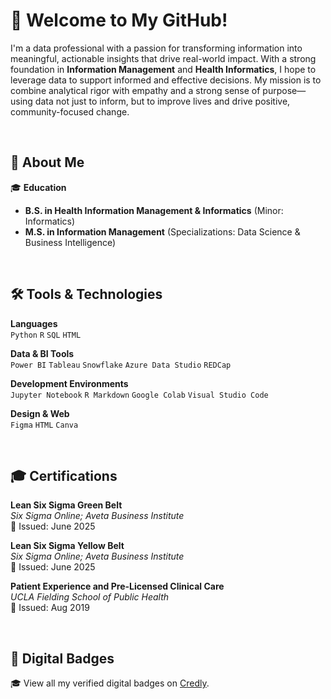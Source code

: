 # 👋 Welcome to My GitHub!

I'm a data professional with a passion for transforming information into meaningful, actionable insights that drive real-world impact. With a strong foundation in **Information Management** and **Health Informatics**, I hope to leverage data to support informed and effective decisions. My mission is to combine analytical rigor with empathy and a strong sense of purpose—using data not just to inform, but to improve lives and drive positive, community-focused change.

&nbsp;

## 🧬 About Me

🎓 **Education**  
- **B.S. in Health Information Management & Informatics** (Minor: Informatics)  
- **M.S. in Information Management**  (Specializations: Data Science & Business Intelligence)

&nbsp;

## 🛠️ Tools & Technologies

**Languages**  
`Python` `R` `SQL` `HTML`

**Data & BI Tools**  
`Power BI` `Tableau` `Snowflake` `Azure Data Studio` `REDCap`

**Development Environments**  
`Jupyter Notebook` `R Markdown` `Google Colab` `Visual Studio Code`

**Design & Web**  
`Figma` `HTML` `Canva`

&nbsp;

## 🎓 Certifications

**Lean Six Sigma Green Belt**  
*Six Sigma Online; Aveta Business Institute*  
📅 Issued: June 2025

**Lean Six Sigma Yellow Belt**  
*Six Sigma Online; Aveta Business Institute*  
📅 Issued: June 2025

**Patient Experience and Pre-Licensed Clinical Care**  
*UCLA Fielding School of Public Health*  
📅 Issued: Aug 2019

&nbsp;

## 🏅 Digital Badges

🎓 View all my verified digital badges on [Credly](https://www.credly.com/users/lucy-sebin-lee).

